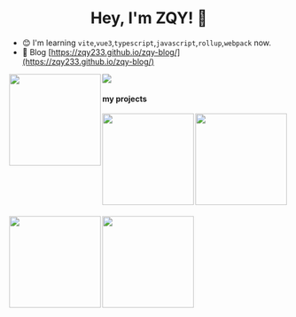 <h1 align="center">
  Hey, I'm ZQY! 👋
</h1>

- 😊 I'm learning `vite`,`vue3`,`typescript`,`javascript`,`rollup`,`webpack` now.
- 📝 Blog [https://zqy233.github.io/zqy-blog/](https://zqy233.github.io/zqy-blog/)

<div>
  <a>
    <img height="165" align="left" src="https://github-readme-stats-git-masterrstaa-rickstaa.vercel.app/api?username=zqy233&theme=prussian&show_icons=true&count_private=true" />
  </a>
  <a>
    <img src="https://github-readme-stats-git-masterrstaa-rickstaa.vercel.app/api/top-langs/?username=zqy233&layout=compact" />
  </a>
</div>

#### my projects

  <a href="https://github.com/zqy233/svg-zoom-drag-vue-directives">
    <img height="165" align="left" src="https://github-readme-stats.vercel.app/api/pin/?username=zqy233&repo=svg-zoom-drag-vue-directives" />
  </a>
   <a href="https://github.com/zqy233/svg-zoom-drag-vue-demo">
    <img height="165" align="center" src="https://github-readme-stats.vercel.app/api/pin/?username=zqy233&repo=svg-zoom-drag-vue-demo" />
  </a>

####  

<div>
<a href="https://github.com/zqy233/math-float-deal">
  <img height="165" align="left" src="https://github-readme-stats.vercel.app/api/pin/?username=zqy233&repo=math-float-deal" />
</a>
 <a href="https://github.com/zqy233/svg-zoom-drag-vue-demo">
    <img height="165" align="center" src="https://github-readme-stats.vercel.app/api/pin/?username=zqy233&repo=svg-zoom-drag-vue-demo" />
  </a>
</div>
